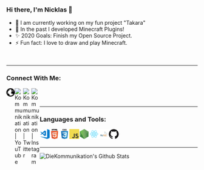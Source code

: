 ### Hi there, I'm Nicklas 👋
- 🔭 I am currently working on my fun project "Takara"
- 🌱 In the past I developed Minecraft Plugins!
- ✨ 2020 Goals: Finish my Open Source Project.
- ⚡ Fun fact: I love to draw and play Minecraft.
<br/>

---

### Connect With Me:

[<img align="left" alt="takara.tk" width="22px" src="https://raw.githubusercontent.com/iconic/open-iconic/master/svg/globe.svg" />][website]
[<img align="left" alt="Kommunikation | YouTube" width="22px" src="https://cdn.jsdelivr.net/npm/simple-icons@v3/icons/youtube.svg" />][youtube]
[<img align="left" alt="Kommunikation | Twitter" width="22px" src="https://cdn.jsdelivr.net/npm/simple-icons@v3/icons/twitter.svg" />][twitter]
[<img align="left" alt="Kommunikation | Instagram" width="22px" src="https://cdn.jsdelivr.net/npm/simple-icons@v3/icons/instagram.svg" />][instagram]
<br/>
<br/>

---

### Languages and Tools:

<img align="left" alt="Visual Studio Code" width="26px" src="https://raw.githubusercontent.com/github/explore/80688e429a7d4ef2fca1e82350fe8e3517d3494d/topics/visual-studio-code/visual-studio-code.png"/>
<img align="left" alt="HTML5" width="26px" src="https://raw.githubusercontent.com/github/explore/80688e429a7d4ef2fca1e82350fe8e3517d3494d/topics/html/html.png"/>
<img align="left" alt="CSS3" width="26px" src="https://raw.githubusercontent.com/github/explore/80688e429a7d4ef2fca1e82350fe8e3517d3494d/topics/css/css.png" />
<img align="left" alt="JavaScript" width="26px" src="https://raw.githubusercontent.com/github/explore/80688e429a7d4ef2fca1e82350fe8e3517d3494d/topics/javascript/javascript.png" />
<img align="left" alt="Node.js" width="26px" src="https://raw.githubusercontent.com/github/explore/80688e429a7d4ef2fca1e82350fe8e3517d3494d/topics/nodejs/nodejs.png"/>
<img align="left" alt="React" width="26px" src="https://raw.githubusercontent.com/github/explore/80688e429a7d4ef2fca1e82350fe8e3517d3494d/topics/react/react.png" />
<img align="left" alt="MySQL" width="26px" src="https://raw.githubusercontent.com/github/explore/80688e429a7d4ef2fca1e82350fe8e3517d3494d/topics/mysql/mysql.png"/>
<img align="left" alt="GitHub" width="26px" src="https://raw.githubusercontent.com/github/explore/78df643247d429f6cc873026c0622819ad797942/topics/github/github.png" />
<br/>
<br/>

---

<img align="left" alt="DieKommunikation's Github Stats" src="https://github-readme-stats.codestackr.vercel.app/api?username=diekommunikation&show_icons=true&hide_border=true" />

[website]: http://takara.tk
[twitter]: https://twitter.com/KommunikationYT
[youtube]: https://www.youtube.com/channel/UC-XO2xuqeGmqGwQpyR-yB4w
[instagram]: https://instagram.com/kommunikation.uwu

